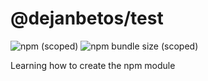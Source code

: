 # @dejanbetos/test

![npm (scoped)](https://img.shields.io/npm/v/@dejanbetos/test.svg)
![npm bundle size (scoped)](https://img.shields.io/bundlephobia/min/@dejanbetos/test.svg)

Learning how to create the npm module
